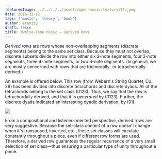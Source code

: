 ```yaml
---
featuredImage: ../../../../assets/open-music/feature117.jpeg
date: 2016-12-12
tags: ['music', 'theory', 'book']
author: etamity
draft: false
title: Twelve-Tone Music — Derived Rows
---
```


_Derived rows_ are rows whose non-overlapping segments (*discrete* segments) belong to the same set class. Because they must not overlap, discrete subsets divide the row into either six 2-note segments, four 3-note segments, three 4-note segments, or two 6-note segments. (In general, we are mostly concerned with rows that are trichordally- or tetrachordally-derived.)

An example is offered below. This row (from Webern's String Quartet, Op. 28) has been divided into discrete tetrachords and discrete dyads. All of the tetrachords belong to the set class (0123). Thus, we say that the row is tetrachordally derived, and that it is *generated* by (0123). Further, the discrete dyads indicated an interesting dyadic derivation, by (01).

[![](/Graphics/postTonal/derivedRow.png)](/Graphics/postTonal/derivedRow.png)

From a compositional and listener-oriented perspective, derived rows are very suggestive. Because the set-class content of a row doesn't change when it's transposed, inverted, etc., these set classes will circulate constantly throughout a piece, even if different row forms are used. Therefore, a derived row guarantees the regular recurrence of a very small selection of set class—thus ensuring a particular type of unity throughout a piece.